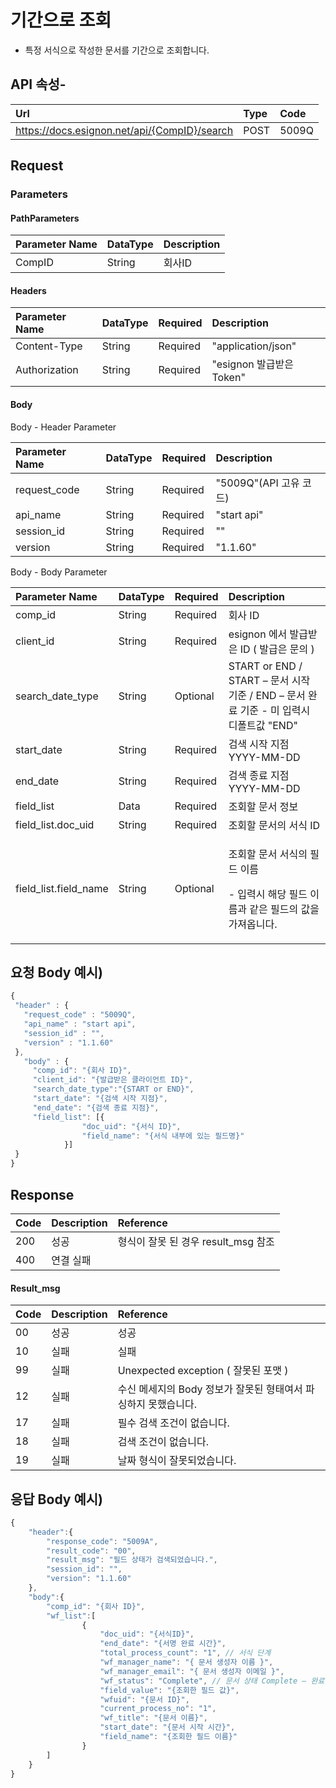 # 기간으로 조회

* 특정 서식으로 작성한 문서를 기간으로 조회합니다.

## API 속성-

| Url | Type | **Code** |
| :--- | :--- | :--- |
| https://docs.esignon.net/api/{CompID}/search | POST | 5009Q |

## Request

### Parameters

#### PathParameters

| **Parameter Name** | DataType | **Description** |
| :--- | :--- | :--- |
| CompID | String | 회사ID |

####  Headers

| **Parameter Name**                         | DataType | Required | **Description** |
| :--- | :--- | :--- | :--- |
| Content-Type | String | Required | "application/json" |
| Authorization | String | Required | "esignon 발급받은 Token" |

####   Body 

  Body - Header Parameter

| **Parameter Name**                         | DataType | Required | **Description** |
| :--- | :--- | :--- | :--- |
| request\_code | String | Required | "5009Q"\(API 고유 코드\) |
| api\_name | String | Required | "start api" |
| session\_id | String | Required | "" |
| version | String | Required | "1.1.60" |

  Body - Body Parameter

<table>
  <thead>
    <tr>
      <th style="text-align:left"><b>Parameter Name</b>
      </th>
      <th style="text-align:left">DataType</th>
      <th style="text-align:left">Required</th>
      <th style="text-align:left"><b>Description</b>
      </th>
    </tr>
  </thead>
  <tbody>
    <tr>
      <td style="text-align:left">comp_id</td>
      <td style="text-align:left">String</td>
      <td style="text-align:left">Required</td>
      <td style="text-align:left">&#xD68C;&#xC0AC; ID</td>
    </tr>
    <tr>
      <td style="text-align:left">client_id</td>
      <td style="text-align:left">String</td>
      <td style="text-align:left">Required</td>
      <td style="text-align:left">esignon &#xC5D0;&#xC11C; &#xBC1C;&#xAE09;&#xBC1B;&#xC740; ID ( &#xBC1C;&#xAE09;&#xC740;
        &#xBB38;&#xC758; )</td>
    </tr>
    <tr>
      <td style="text-align:left">search_date_type</td>
      <td style="text-align:left">String</td>
      <td style="text-align:left">Optional</td>
      <td style="text-align:left">START or END / START &#x2013; &#xBB38;&#xC11C; &#xC2DC;&#xC791; &#xAE30;&#xC900;
        / END &#x2013; &#xBB38;&#xC11C; &#xC644;&#xB8CC; &#xAE30;&#xC900; - &#xBBF8;
        &#xC785;&#xB825;&#xC2DC; &#xB514;&#xD3F4;&#xD2B8;&#xAC12; &quot;END&quot;</td>
    </tr>
    <tr>
      <td style="text-align:left">start_date</td>
      <td style="text-align:left">String</td>
      <td style="text-align:left">Required</td>
      <td style="text-align:left">&#xAC80;&#xC0C9; &#xC2DC;&#xC791; &#xC9C0;&#xC810; YYYY-MM-DD</td>
    </tr>
    <tr>
      <td style="text-align:left">end_date</td>
      <td style="text-align:left">String</td>
      <td style="text-align:left">Required</td>
      <td style="text-align:left">&#xAC80;&#xC0C9; &#xC885;&#xB8CC; &#xC9C0;&#xC810; YYYY-MM-DD</td>
    </tr>
    <tr>
      <td style="text-align:left">field_list</td>
      <td style="text-align:left">Data</td>
      <td style="text-align:left">Required</td>
      <td style="text-align:left">&#xC870;&#xD68C;&#xD560; &#xBB38;&#xC11C; &#xC815;&#xBCF4;</td>
    </tr>
    <tr>
      <td style="text-align:left">field_list.doc_uid</td>
      <td style="text-align:left">String</td>
      <td style="text-align:left">Required</td>
      <td style="text-align:left">&#xC870;&#xD68C;&#xD560; &#xBB38;&#xC11C;&#xC758; &#xC11C;&#xC2DD; ID</td>
    </tr>
    <tr>
      <td style="text-align:left">field_list.field_name</td>
      <td style="text-align:left">String</td>
      <td style="text-align:left">Optional</td>
      <td style="text-align:left">
        <p>&#xC870;&#xD68C;&#xD560; &#xBB38;&#xC11C; &#xC11C;&#xC2DD;&#xC758; &#xD544;&#xB4DC;
          &#xC774;&#xB984;</p>
        <p>- &#xC785;&#xB825;&#xC2DC; &#xD574;&#xB2F9; &#xD544;&#xB4DC; &#xC774;&#xB984;&#xACFC;
          &#xAC19;&#xC740; &#xD544;&#xB4DC;&#xC758; &#xAC12;&#xC744; &#xAC00;&#xC838;&#xC635;&#xB2C8;&#xB2E4;.</p>
      </td>
    </tr>
  </tbody>
</table>

## 요청 Body 예시\)

```javascript
{
 "header" : {
   "request_code" : "5009Q",
   "api_name" : "start api",
   "session_id" : "",
   "version" : "1.1.60"
 },
   "body" : {
     "comp_id": "{회사 ID}",
     "client_id": "{발급받은 클라이언트 ID}",
     "search_date_type":"{START or END}",
     "start_date": "{검색 시작 지점}",
     "end_date": "{검색 종료 지점}",
     "field_list": [{
  				"doc_uid": "{서식 ID}",
  				"field_name": "{서식 내부에 있는 필드명}"
  			}]
 }
}
```

## Response

| Code | **Description** | **Reference** |
| :--- | :--- | :--- |
| 200 | 성공 | 형식이 잘못 된 경우 result\_msg 참조 |
| 400 | 연결 실패  |  |

#### Result\_msg

| Code | **Description** | **Reference** |
| :--- | :--- | :--- |
| 00 | 성공 | 성공 |
| 10 | 실패 | 실패 |
| 99 | 실패 | Unexpected exception \( 잘못된 포맷 \) |
| 12 | 실패 | 수신 메세지의 Body 정보가 잘못된 형태여서 파싱하지 못했습니다. |
| 17 | 실패 | 필수 검색 조건이 없습니다. |
| 18 | 실패 | 검색 조건이 없습니다. |
| 19 | 실패 | 날짜 형식이 잘못되었습니다. |

## 응답 Body 예시\)

```javascript
{
	"header":{
		"response_code": "5009A",
		"result_code": "00",
		"result_msg": "필드 상태가 검색되었습니다.",
		"session_id": "",
		"version": "1.1.60"
	},
	"body":{
		"comp_id": "{회사 ID}",
		"wf_list":[
				{
					"doc_uid": "{서식ID}",
					"end_date": "{서명 완료 시간}",
					"total_process_count": "1", // 서식 단계
					"wf_manager_name": "{ 문서 생성자 이름 }",
					"wf_manager_email": "{ 문서 생성자 이메일 }",
					"wf_status": "Complete", // 문서 상태 Complete – 완료, Playing – 진행중
					"field_value": "{조회한 필드 값}",
					"wfuid": "{문서 ID}",
					"current_process_no": "1",
					"wf_title": "{문서 이름}",
					"start_date": "{문서 시작 시간}",
					"field_name": "{조회한 필드 이름}"
				}
		]
	}
}
```

